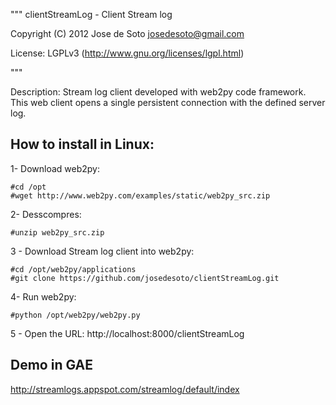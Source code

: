 """
clientStreamLog - Client Stream log

Copyright (C) 2012  Jose de Soto <josedesoto@gmail.com>

License: LGPLv3 (http://www.gnu.org/licenses/lgpl.html)

"""

Description: 
Stream log client developed with web2py code framework. This web client opens a single persistent connection 
with the defined server log.


## How to install in Linux:


1- Download web2py:
	
	#cd /opt
	#wget http://www.web2py.com/examples/static/web2py_src.zip

2- Desscompres:
	
	#unzip web2py_src.zip

3 - Download Stream log client into web2py:

	#cd /opt/web2py/applications
	#git clone https://github.com/josedesoto/clientStreamLog.git

4- Run web2py:
	
	#python /opt/web2py/web2py.py

5 - Open the URL: http://localhost:8000/clientStreamLog


## Demo in GAE

http://streamlogs.appspot.com/streamlog/default/index
